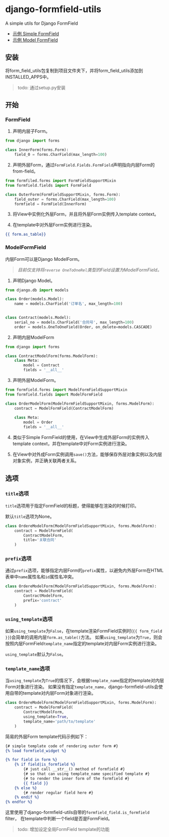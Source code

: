 django-formfield-utils
======================

A simple utils for Django FormField

- [示例 Simple FormField](http://demo.resettingmq.top/formfield/)
- [示例 Model FormField](http://demo.resettingmq.top/formfield/model/)


安装
----------------------
将form_field_utils包复制到项目文件夹下，并将form_field_utils添加到INSTALLED_APPS中。

> todo: 通过setup.py安装

开始
----------------------

### FormField

1. 声明内层子Form。

```python
from django import forms

class InnerForm(forms.Form):
    field_0 = forms.CharField(max_length=100)
```

2. 声明外层Form，通过`FormField.Fields.FormField`声明指向内层Form的from-field。

```python
from formfiled.forms import FormFieldSupportMixin
from formfield.fields import FormField

class OuterForm(FormFieldSupportMixin, forms.Form):
    field_outer = forms.CharField(max_length=100)
    formfield = FormField(InnerForm)
```

3. 将View中实例化外层Form，并且将外层Form实例传入template context。

4. 在template中对外层Form实例进行渲染。
```djangotemplate
{{ form.as_table}}
```

### ModelFormField

内层Form可以是Django ModelForm。

> *目前仅支持将`reverse OneToOneRel`类型的Field设置为ModelFormField。*

1. 声明Django Model。

```python
from django.db import models

class Order(models.Model):
    name = models.CharField('订单名', max_length=100)
    

class Contract(models.Model):
    serial_no = models.CharField('合同号', max_length=100)
    order = models.OneToOneField(Order, on_delete=models.CASCADE)
```

2. 声明内层ModelForm

```python
from django import forms

class ContractModelForm(forms.ModelForm):
    class Meta:
        model = Contract
        fields = '__all__'
```

3. 声明外层ModelForm。

```python
from formfield.forms import ModelFormFieldSupportMixin
from formfield.fields import ModelFormField

class OrderModelForm(ModelFormFieldSupportMixin, forms.ModelForm):
    contract = ModelFormField(ContractModelForm)
    
    class Meta:
        model = Order
        fields = '__all__'
```

4. 类似于Simple FormField的使用，在View中生成外层Form的实例传入template context，并在template中对Form实例进行渲染。

5. 在View中对外成Form实例调用`save()`方法，能够保存外层对象实例以及内层对象实例，并正确关联两者关系。

选项
----------------------

### `title`选项

`title`选项用于指定FormField的标题，使得能够在渲染的时候打印。

默认`title`选项为None。

```python
class OrdereModelForm(ModelFormFieldSupportMixin, forms.ModelForm):
    contract = ModelFormField(
        ContractModelForm,
        title='关联合同'
    )
```

### `prefix`选项

通过`prefix`选项，能够指定内层Form的`prefix`属性，以避免内外层Form在HTML表单中`name`属性名和`id`属性名冲突。

```python
class OrdereModelForm(ModelFormFieldSupportMixin, forms.ModelForm):
    contract = ModelFormField(
        ContractModelForm,
        prefix='contract'
    )
```

### `using_template`选项

如果`using_template`为`False`，在template渲染FormField实例时(`{{ form_field }}`)会简单的调用内层`form.as_table()`方法。
如果`using_template`为`True`，则会按照内层FormField`template_name`指定的template对内层Form实例进行渲染。

`using_template`默认为`False`。

### `template_name`选项

当`using_template`为`True`的情况下，会根据`template_name`指定的template对内层Form对象进行渲染。
如果没有指定`template_name`，django-formfield-utils会使用自带的template对内层Form对象进行渲染。

```python
class OrdereModelForm(ModelFormFieldSupportMixin, forms.ModelForm):
    contract = ModelFormField(
        ContractModelForm,
        using_template=True,
        template_name='path/to/template'
    )
```

简易的外层Form template代码示例如下：

```djangotemplate
{# simple template code of rendering outer form #}
{% load formfield_widget %}

{% for field in form %}
    {% if field|is_formfield %}
        {# just call __str__() method of formfield #}
        {# so that can using template_name specified template #}
        {# to render the inner form of the formfield #}
        {{ field }}
    {% else %}
        {# render regular field here #}
    {% endif %}
{% endfor %}
```

这里使用了django-formfield-utils自带的`formfield_field.is_formfield` filter，
在template中判断一个field是否是FormField。

> todo: 增加设定全局FormField template的功能
